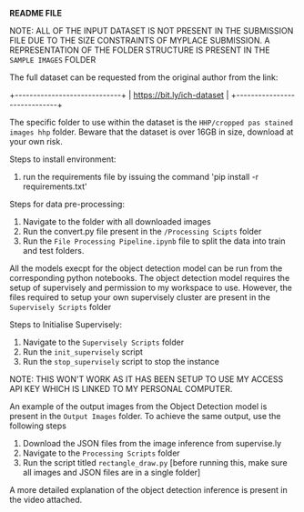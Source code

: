 **README FILE**


NOTE: ALL OF THE INPUT DATASET IS NOT PRESENT IN THE SUBMISSION FILE DUE TO THE SIZE CONSTRAINTS OF MYPLACE SUBMISSION. A REPRESENTATION OF THE FOLDER STRUCTURE IS PRESENT IN THE `SAMPLE IMAGES` FOLDER

The full dataset can be requested from the original author from the link:

+-----------------------------+
| https://bit.ly/ich-dataset  |
+-----------------------------+

The specific folder to use within the dataset is the `HHP/cropped pas stained images hhp` folder. Beware that the dataset is over 16GB in size, download at your own risk.



Steps to install environment:
1. run the requirements  file by issuing the command 'pip install -r requirements.txt'


Steps for data pre-processing:
1. Navigate to the folder with all downloaded images
2. Run the convert.py file present in the `/Processing Scipts` folder
3. Run the `File Processing Pipeline.ipynb` file to split the data into train and test folders.


All the models execpt for the object detection model can be run from the corresponding python notebooks.
The object detection model requires the setup of supervisely and permission to my workspace to use.
However, the files required to setup your own supervisely cluster are present in the `Supervisely Scripts` folder

Steps to Initialise Supervisely:
1. Navigate to the `Supervisely Scripts` folder
2. Run the `init_supervisely` script
3. Run the `stop_supervisely` script to stop the instance

NOTE: THIS WON'T WORK AS IT HAS BEEN SETUP TO USE MY ACCESS API KEY WHICH IS LINKED TO MY PERSONAL COMPUTER.


An example of the output images from the Object Detection model is present in the `Output Images` folder. To achieve the same output, use the following steps

1. Download the JSON files from the image inference from supervise.ly
2. Navigate to the `Processing Scripts` folder
3. Run the script titled `rectangle_draw.py` [before running this, make sure all images and JSON files are in a single folder]

A more detailed explanation of the object detection inference is present in the video attached.





